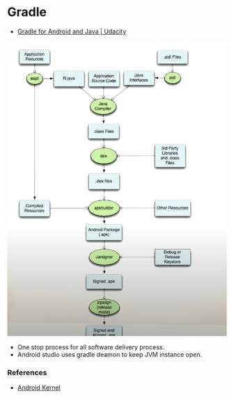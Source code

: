 # Gradle 

- [Gradle for Android and Java | Udacity](https://www.youtube.com/playlist?list=PLAwxTw4SYaPk2JP5TFPx7g63PCkyBqjZn)

![](screen/Android%20Build%20Pipeline.png)

- One stop process for all software delivery process.
- Android studio uses gradle deamon to keep JVM instance open.

### References
- [Android Kernel](https://source.android.com/devices/architecture/kernel)